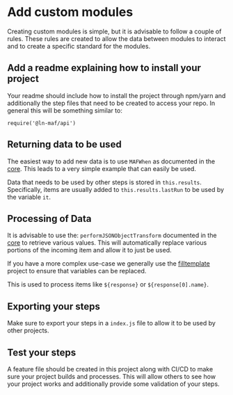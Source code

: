 # Add custom modules
Creating custom modules is simple, but it is advisable to follow a couple of rules.  These rules are created to allow the data between modules to interact and to create a specific standard for the modules.

## Add a readme explaining how to install your project
Your readme should include how to install the project through npm/yarn and additionally the step files that need to be created to access your repo.  In general this will be something similar to:
```
require('@ln-maf/api')
```

## Returning data to be used
The easiest way to add new data is to use `MAFWhen` as documented in the [core](packages/core/README.md).  This leads to a very simple example that can easily be used.

Data that needs to be used by other steps is stored in `this.results`.  Specifically, items are usually added to `this.results.lastRun` to be used by the variable `it`.

## Processing of Data
It is advisable to use the:
`performJSONObjectTransform` documented in the [core](packages/core/README.md) to retrieve various values.  This will automatically replace various portions of the incoming item and allow it to just be used.

If you have a more complex use-case we generally use the [filltemplate](packages/filltemplate/README.md) project to ensure that variables can be replaced.   

This is used to process items like `${response}` or `${response[0].name}`.

## Exporting your steps
Make sure to export your steps in a `index.js` file to allow it to be used by other projects.

## Test your steps
A feature file should be created in this project along with CI/CD to make sure your project builds and processes.  This will allow others to see how your project works and additionally provide some validation of your steps.
